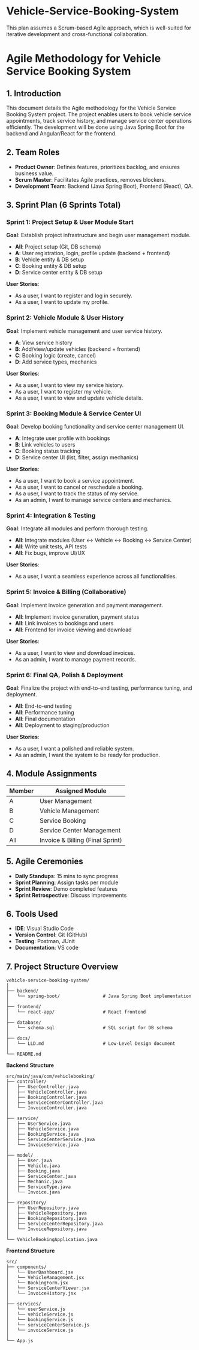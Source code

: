 # Vehicle-Service-Booking-System
This plan assumes a Scrum-based Agile approach, which is well-suited for iterative development and cross-functional collaboration.

# Agile Methodology for Vehicle Service Booking System

## 1. Introduction
This document details the Agile methodology for the Vehicle Service Booking System project. The project enables users to book vehicle service appointments, track service history, and manage service center operations efficiently. The development will be done using Java Spring Boot for the backend and Angular/React for the frontend.

## 2. Team Roles
- **Product Owner**: Defines features, prioritizes backlog, and ensures business value.
- **Scrum Master**: Facilitates Agile practices, removes blockers.
- **Development Team**: Backend (Java Spring Boot), Frontend (React), QA.

## 3. Sprint Plan (6 Sprints Total)
### Sprint 1: Project Setup & User Module Start
**Goal**: Establish project infrastructure and begin user management module.
- **All**: Project setup (Git, DB schema)
- **A**: User registration, login, profile update (backend + frontend)
- **B**: Vehicle entity & DB setup
- **C**: Booking entity & DB setup
- **D**: Service center entity & DB setup

**User Stories**:
- As a user, I want to register and log in securely.
- As a user, I want to update my profile.

### Sprint 2: Vehicle Module & User History
**Goal**: Implement vehicle management and user service history.
- **A**: View service history
- **B**: Add/view/update vehicles (backend + frontend)
- **C**: Booking logic (create, cancel)
- **D**: Add service types, mechanics

**User Stories**:
- As a user, I want to view my service history.
- As a user, I want to register my vehicle.
- As a user, I want to view and update vehicle details.

### Sprint 3: Booking Module & Service Center UI
**Goal**: Develop booking functionality and service center management UI.
- **A**: Integrate user profile with bookings
- **B**: Link vehicles to users
- **C**: Booking status tracking
- **D**: Service center UI (list, filter, assign mechanics)

**User Stories**:
- As a user, I want to book a service appointment.
- As a user, I want to cancel or reschedule a booking.
- As a user, I want to track the status of my service.
- As an admin, I want to manage service centers and mechanics.

### Sprint 4: Integration & Testing
**Goal**: Integrate all modules and perform thorough testing.
- **All**: Integrate modules (User ↔ Vehicle ↔ Booking ↔ Service Center)
- **All**: Write unit tests, API tests
- **All**: Fix bugs, improve UI/UX

**User Stories**:
- As a user, I want a seamless experience across all functionalities.

### Sprint 5: Invoice & Billing (Collaborative)
**Goal**: Implement invoice generation and payment management.
- **All**: Implement invoice generation, payment status
- **All**: Link invoices to bookings and users
- **All**: Frontend for invoice viewing and download

**User Stories**:
- As a user, I want to view and download invoices.
- As an admin, I want to manage payment records.

### Sprint 6: Final QA, Polish & Deployment
**Goal**: Finalize the project with end-to-end testing, performance tuning, and deployment.
- **All**: End-to-end testing
- **All**: Performance tuning
- **All**: Final documentation
- **All**: Deployment to staging/production

**User Stories**:
- As a user, I want a polished and reliable system.
- As an admin, I want the system to be ready for production.
## 4. Module Assignments
| Member | Assigned Module |
|--------|------------------|
| A      | User Management  |
| B      | Vehicle Management |
| C      | Service Booking  |
| D      | Service Center Management |
| All    | Invoice & Billing (Final Sprint) |

## 5. Agile Ceremonies
- **Daily Standups**: 15 mins to sync progress
- **Sprint Planning**: Assign tasks per module
- **Sprint Review**: Demo completed features
- **Sprint Retrospective**: Discuss improvements

## 6. Tools Used
- **IDE**: Visual Studio Code
- **Version Control**: Git (GitHub)
- **Testing**: Postman, JUnit
- **Documentation**: VS code

## 7. Project Structure Overview
```
vehicle-service-booking-system/
│
├── backend/
│   └── spring-boot/                # Java Spring Boot implementation
│    
├── frontend/
│   └── react-app/                  # React frontend
│
├── database/
│   └── schema.sql                  # SQL script for DB schema
│
├── docs/
│   └── LLD.md                      # Low-Level Design document
│
└── README.md
```
**Backend Structure**
```
src/main/java/com/vehiclebooking/
├── controller/
│   ├── UserController.java
│   ├── VehicleController.java
│   ├── BookingController.java
│   ├── ServiceCenterController.java
│   └── InvoiceController.java
│
├── service/
│   ├── UserService.java
│   ├── VehicleService.java
│   ├── BookingService.java
│   ├── ServiceCenterService.java
│   └── InvoiceService.java
│
├── model/
│   ├── User.java
│   ├── Vehicle.java
│   ├── Booking.java
│   ├── ServiceCenter.java
│   ├── Mechanic.java
│   ├── ServiceType.java
│   └── Invoice.java
│
├── repository/
│   ├── UserRepository.java
│   ├── VehicleRepository.java
│   ├── BookingRepository.java
│   ├── ServiceCenterRepository.java
│   └── InvoiceRepository.java
│
└── VehicleBookingApplication.java
```

**Frontend Structure**
```
src/
├── components/
│   └── UserDashboard.jsx
│   └── VehicleManagement.jsx
│   └── BookingForm.jsx
│   └── ServiceCenterViewer.jsx
│   └── InvoiceHistory.jsx
│
├── services/
│   └── userService.js
│   └── vehicleService.js
│   └── bookingService.js
│   └── serviceCenterService.js
│   └── invoiceService.js
│
└── App.js
```


